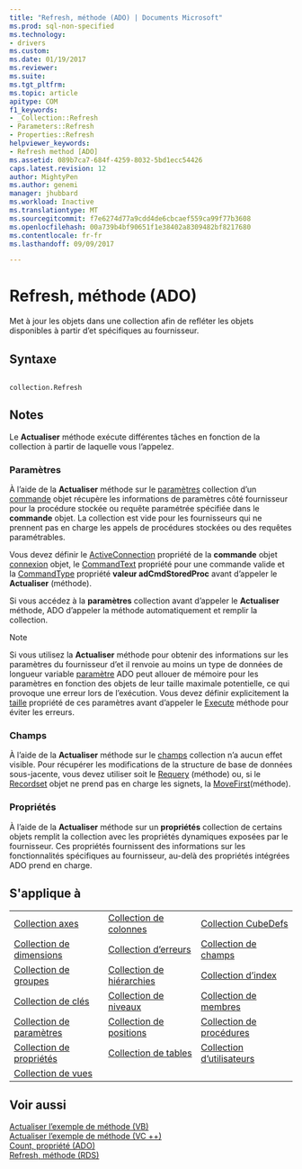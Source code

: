 ```yaml
---
title: "Refresh, méthode (ADO) | Documents Microsoft"
ms.prod: sql-non-specified
ms.technology:
- drivers
ms.custom: 
ms.date: 01/19/2017
ms.reviewer: 
ms.suite: 
ms.tgt_pltfrm: 
ms.topic: article
apitype: COM
f1_keywords:
- _Collection::Refresh
- Parameters::Refresh
- Properties::Refresh
helpviewer_keywords:
- Refresh method [ADO]
ms.assetid: 089b7ca7-684f-4259-8032-5bd1ecc54426
caps.latest.revision: 12
author: MightyPen
ms.author: genemi
manager: jhubbard
ms.workload: Inactive
ms.translationtype: MT
ms.sourcegitcommit: f7e6274d77a9cdd4de6cbcaef559ca99f77b3608
ms.openlocfilehash: 00a739b4bf90651f1e38402a8309482bf8217680
ms.contentlocale: fr-fr
ms.lasthandoff: 09/09/2017

---
```

# <a name="refresh-method-ado"></a>Refresh, méthode (ADO)
Met à jour les objets dans une collection afin de refléter les objets disponibles à partir d’et spécifiques au fournisseur.  
  
## <a name="syntax"></a>Syntaxe  
  
```  
  
collection.Refresh  
```  
  
## <a name="remarks"></a>Notes  
 Le **Actualiser** méthode exécute différentes tâches en fonction de la collection à partir de laquelle vous l’appelez.  
  
### <a name="parameters"></a>Paramètres  
 À l’aide de la **Actualiser** méthode sur le [paramètres](../../../ado/reference/ado-api/parameters-collection-ado.md) collection d’un [commande](../../../ado/reference/ado-api/command-object-ado.md) objet récupère les informations de paramètres côté fournisseur pour la procédure stockée ou requête paramétrée spécifiée dans le **commande** objet. La collection est vide pour les fournisseurs qui ne prennent pas en charge les appels de procédures stockées ou des requêtes paramétrables.  
  
 Vous devez définir le [ActiveConnection](../../../ado/reference/ado-api/activeconnection-property-ado.md) propriété de la **commande** objet [connexion](../../../ado/reference/ado-api/connection-object-ado.md) objet, le [CommandText](../../../ado/reference/ado-api/commandtext-property-ado.md) propriété pour une commande valide et la [CommandType](../../../ado/reference/ado-api/commandtype-property-ado.md) propriété **valeur adCmdStoredProc** avant d’appeler le **Actualiser** (méthode).  
  
 Si vous accédez à la **paramètres** collection avant d’appeler le **Actualiser** méthode, ADO d’appeler la méthode automatiquement et remplir la collection.  
  
> [!NOTE]
>  Si vous utilisez la **Actualiser** méthode pour obtenir des informations sur les paramètres du fournisseur d’et il renvoie au moins un type de données de longueur variable [paramètre](../../../ado/reference/ado-api/parameter-object.md) ADO peut allouer de mémoire pour les paramètres en fonction des objets de leur taille maximale potentielle, ce qui provoque une erreur lors de l’exécution. Vous devez définir explicitement la [taille](../../../ado/reference/ado-api/size-property-ado-parameter.md) propriété de ces paramètres avant d’appeler le [Execute](../../../ado/reference/ado-api/execute-method-ado-command.md) méthode pour éviter les erreurs.  
  
### <a name="fields"></a>Champs  
 À l’aide de la **Actualiser** méthode sur le [champs](../../../ado/reference/ado-api/fields-collection-ado.md) collection n’a aucun effet visible. Pour récupérer les modifications de la structure de base de données sous-jacente, vous devez utiliser soit le [Requery](../../../ado/reference/ado-api/requery-method.md) (méthode) ou, si le [Recordset](../../../ado/reference/ado-api/recordset-object-ado.md) objet ne prend pas en charge les signets, la [MoveFirst](../../../ado/reference/ado-api/movefirst-movelast-movenext-and-moveprevious-methods-ado.md)(méthode).  
  
### <a name="properties"></a>Propriétés  
 À l’aide de la **Actualiser** méthode sur un **propriétés** collection de certains objets remplit la collection avec les propriétés dynamiques exposées par le fournisseur. Ces propriétés fournissent des informations sur les fonctionnalités spécifiques au fournisseur, au-delà des propriétés intégrées ADO prend en charge.  
  
## <a name="applies-to"></a>S'applique à  
  
||||  
|-|-|-|  
|[Collection axes](../../../ado/reference/ado-md-api/axes-collection-ado-md.md)|[Collection de colonnes](../../../ado/reference/adox-api/columns-collection-adox.md)|[Collection CubeDefs](../../../ado/reference/ado-md-api/cubedefs-collection-ado-md.md)|  
|[Collection de dimensions](../../../ado/reference/ado-md-api/dimensions-collection-ado-md.md)|[Collection d’erreurs](../../../ado/reference/ado-api/errors-collection-ado.md)|[Collection de champs](../../../ado/reference/ado-api/fields-collection-ado.md)|  
|[Collection de groupes](../../../ado/reference/adox-api/groups-collection-adox.md)|[Collection de hiérarchies](../../../ado/reference/ado-md-api/hierarchies-collection-ado-md.md)|[Collection d’index](../../../ado/reference/adox-api/indexes-collection-adox.md)|  
|[Collection de clés](../../../ado/reference/adox-api/keys-collection-adox.md)|[Collection de niveaux](../../../ado/reference/ado-md-api/levels-collection-ado-md.md)|[Collection de membres](../../../ado/reference/ado-md-api/members-collection-ado-md.md)|  
|[Collection de paramètres](../../../ado/reference/ado-api/parameters-collection-ado.md)|[Collection de positions](../../../ado/reference/ado-md-api/positions-collection-ado-md.md)|[Collection de procédures](../../../ado/reference/adox-api/procedures-collection-adox.md)|  
|[Collection de propriétés](../../../ado/reference/ado-api/properties-collection-ado.md)|[Collection de tables](../../../ado/reference/adox-api/tables-collection-adox.md)|[Collection d’utilisateurs](../../../ado/reference/adox-api/users-collection-adox.md)|  
|[Collection de vues](../../../ado/reference/adox-api/views-collection-adox.md)|||  
  
## <a name="see-also"></a>Voir aussi  
 [Actualiser l’exemple de méthode (VB)](../../../ado/reference/ado-api/refresh-method-example-vb.md)   
 [Actualiser l’exemple de méthode (VC ++)](../../../ado/reference/ado-api/refresh-method-example-vc.md)   
 [Count, propriété (ADO)](../../../ado/reference/ado-api/count-property-ado.md)   
 [Refresh, méthode (RDS)](../../../ado/reference/rds-api/refresh-method-rds.md)

